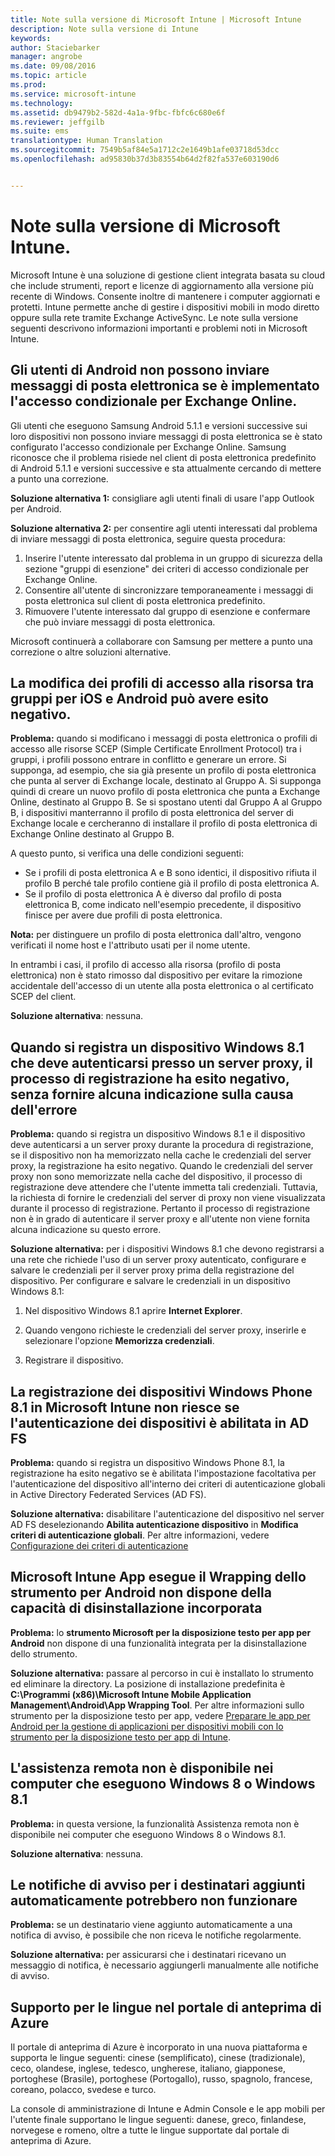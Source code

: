 ```yaml
---
title: Note sulla versione di Microsoft Intune | Microsoft Intune
description: Note sulla versione di Intune
keywords: 
author: Staciebarker
manager: angrobe
ms.date: 09/08/2016
ms.topic: article
ms.prod: 
ms.service: microsoft-intune
ms.technology: 
ms.assetid: db9479b2-582d-4a1a-9fbc-fbfc6c680e6f
ms.reviewer: jeffgilb
ms.suite: ems
translationtype: Human Translation
ms.sourcegitcommit: 7549b5af84e5a1712c2e1649b1afe03718d53dcc
ms.openlocfilehash: ad95830b37d3b83554b64d2f82fa537e603190d6


---
```


# Note sulla versione di Microsoft Intune.
Microsoft Intune è una soluzione di gestione client integrata basata su cloud che include strumenti, report e licenze di aggiornamento alla versione più recente di Windows. Consente inoltre di mantenere i computer aggiornati e protetti. Intune permette anche di gestire i dispositivi mobili in modo diretto oppure sulla rete tramite Exchange ActiveSync. Le note sulla versione seguenti descrivono informazioni importanti e problemi noti in Microsoft Intune.


## Gli utenti di Android non possono inviare messaggi di posta elettronica se è implementato l'accesso condizionale per Exchange Online.

Gli utenti che eseguono Samsung Android 5.1.1 e versioni successive sui loro dispositivi non possono inviare messaggi di posta elettronica se è stato configurato l'accesso condizionale per Exchange Online. Samsung riconosce che il problema risiede nel client di posta elettronica predefinito di Android 5.1.1 e versioni successive e sta attualmente cercando di mettere a punto una correzione.

**Soluzione alternativa 1:** consigliare agli utenti finali di usare l'app Outlook per Android.

**Soluzione alternativa 2:** per consentire agli utenti interessati dal problema di inviare messaggi di posta elettronica, seguire questa procedura:

1. Inserire l'utente interessato dal problema in un gruppo di sicurezza della sezione "gruppi di esenzione" dei criteri di accesso condizionale per Exchange Online.
2. Consentire all'utente di sincronizzare temporaneamente i messaggi di posta elettronica sul client di posta elettronica predefinito.
3. Rimuovere l'utente interessato dal gruppo di esenzione e confermare che può inviare messaggi di posta elettronica.

Microsoft continuerà a collaborare con Samsung per mettere a punto una correzione o altre soluzioni alternative.



## La modifica dei profili di accesso alla risorsa tra gruppi per iOS e Android può avere esito negativo.
**Problema:** quando si modificano i messaggi di posta elettronica o profili di accesso alle risorse SCEP (Simple Certificate Enrollment Protocol) tra i gruppi, i profili possono entrare in conflitto e generare un errore. Si supponga, ad esempio, che sia già presente un profilo di posta elettronica che punta al server di Exchange locale, destinato al Gruppo A. Si supponga quindi di creare un nuovo profilo di posta elettronica che punta a Exchange Online, destinato al Gruppo B. Se si spostano utenti dal Gruppo A al Gruppo B, i dispositivi manterranno il profilo di posta elettronica del server di Exchange locale e cercheranno di installare il profilo di posta elettronica di Exchange Online destinato al Gruppo B.

A questo punto, si verifica una delle condizioni seguenti: 
* Se i profili di posta elettronica A e B sono identici, il dispositivo rifiuta il profilo B perché tale profilo contiene già il profilo di posta elettronica A.
* Se il profilo di posta elettronica A è diverso dal profilo di posta elettronica B, come indicato nell'esempio precedente, il dispositivo finisce per avere due profili di posta elettronica.

**Nota:** per distinguere un profilo di posta elettronica dall'altro, vengono verificati il nome host e l'attributo usati per il nome utente.

In entrambi i casi, il profilo di accesso alla risorsa (profilo di posta elettronica) non è stato rimosso dal dispositivo per evitare la rimozione accidentale dell'accesso di un utente alla posta elettronica o al certificato SCEP del client.

**Soluzione alternativa**: nessuna.

## Quando si registra un dispositivo Windows 8.1 che deve autenticarsi presso un server proxy, il processo di registrazione ha esito negativo, senza fornire alcuna indicazione sulla causa dell'errore
**Problema:** quando si registra un dispositivo Windows 8.1 e il dispositivo deve autenticarsi a un server proxy durante la procedura di registrazione, se il dispositivo non ha memorizzato nella cache le credenziali del server proxy, la registrazione ha esito negativo. Quando le credenziali del server proxy non sono memorizzate nella cache del dispositivo, il processo di registrazione deve attendere che l'utente immetta tali credenziali. Tuttavia, la richiesta di fornire le credenziali del server di proxy non viene visualizzata durante il processo di registrazione. Pertanto il processo di registrazione non è in grado di autenticare il server proxy e all'utente non viene fornita alcuna indicazione su questo errore.

**Soluzione alternativa:** per i dispositivi Windows 8.1 che devono registrarsi a una rete che richiede l'uso di un server proxy autenticato, configurare e salvare le credenziali per il server proxy prima della registrazione del dispositivo. Per configurare e salvare le credenziali in un dispositivo Windows 8.1:

1.  Nel dispositivo Windows 8.1 aprire **Internet Explorer**.

2.  Quando vengono richieste le credenziali del server proxy, inserirle e selezionare l'opzione **Memorizza credenziali**.

3.  Registrare il dispositivo.

## La registrazione dei dispositivi Windows Phone 8.1 in Microsoft Intune non riesce se l'autenticazione dei dispositivi è abilitata in AD FS
**Problema:** quando si registra un dispositivo Windows Phone 8.1, la registrazione ha esito negativo se è abilitata l'impostazione facoltativa per l'autenticazione del dispositivo all'interno dei criteri di autenticazione globali in Active Directory Federated Services (AD FS).

**Soluzione alternativa:** disabilitare l'autenticazione del dispositivo nel server AD FS deselezionando **Abilita autenticazione dispositivo** in **Modifica criteri di autenticazione globali**. Per altre informazioni, vedere [Configurazione dei criteri di autenticazione](http://technet.microsoft.com/library/dn486781.aspx)


## Microsoft Intune App esegue il Wrapping dello strumento per Android non dispone della capacità di disinstallazione incorporata
**Problema:** lo **strumento Microsoft per la disposizione testo per app per Android** non dispone di una funzionalità integrata per la disinstallazione dello strumento.

**Soluzione alternativa:** passare al percorso in cui è installato lo strumento ed eliminare la directory. La posizione di installazione predefinita è **C:\Programmi (x86)\Microsoft Intune Mobile Application Management\Android\App Wrapping Tool**. Per altre informazioni sullo strumento per la disposizione testo per app, vedere [Preparare le app per Android per la gestione di applicazioni per dispositivi mobili con lo strumento per la disposizione testo per app di Intune](/intune/deploy-use/prepare-android-apps-for-mobile-application-management-with-the-microsoft-intune-app-wrapping-tool).

## L'assistenza remota non è disponibile nei computer che eseguono Windows 8 o Windows 8.1
**Problema:** in questa versione, la funzionalità Assistenza remota non è disponibile nei computer che eseguono Windows 8 o Windows 8.1.

**Soluzione alternativa**: nessuna.

## Le notifiche di avviso per i destinatari aggiunti automaticamente potrebbero non funzionare
**Problema:** se un destinatario viene aggiunto automaticamente a una notifica di avviso, è possibile che non riceva le notifiche regolarmente.

**Soluzione alternativa:** per assicurarsi che i destinatari ricevano un messaggio di notifica, è necessario aggiungerli manualmente alle notifiche di avviso.

## Supporto per le lingue nel portale di anteprima di Azure
Il portale di anteprima di Azure è incorporato in una nuova piattaforma e supporta le lingue seguenti: cinese (semplificato), cinese (tradizionale), ceco, olandese, inglese, tedesco, ungherese, italiano, giapponese, portoghese (Brasile), portoghese (Portogallo), russo, spagnolo, francese, coreano, polacco, svedese e turco.

La console di amministrazione di Intune e Admin Console e le app mobili per l'utente finale supportano le lingue seguenti: danese, greco, finlandese, norvegese e romeno, oltre a tutte le lingue supportate dal portale di anteprima di Azure.



<!--HONumber=Sep16_HO2-->


